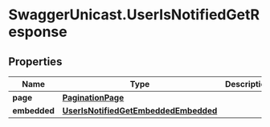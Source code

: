 # SwaggerUnicast.UserIsNotifiedGetResponse

## Properties

Name | Type | Description | Notes
------------ | ------------- | ------------- | -------------
**page** | [**PaginationPage**](PaginationPage.md) |  | [optional] 
**embedded** | [**UserIsNotifiedGetEmbeddedEmbedded**](UserIsNotifiedGetEmbeddedEmbedded.md) |  | [optional] 


